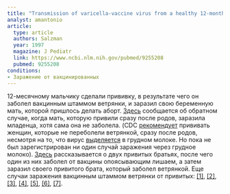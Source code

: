 ```yaml
---
title: "Transmission of varicella-vaccine virus from a healthy 12-month-old child to his pregnant mother"
analyst: amantonio
article:
  type: article
  authors: Salzman
  year: 1997
  magazine: J Pediatr
  link: https://www.ncbi.nlm.nih.gov/pubmed/9255208
  pubmed: 9255208
conditions:
- Заражение от вакцинированных
---
```


12-месячному мальчику сделали прививку, в результате чего он заболел вакцинным штаммом ветрянки, и заразил свою беременную мать, которой пришлось делать аборт.
[Здесь](https://www.ncbi.nlm.nih.gov/pubmed/22572750) сообщается об обратном случае, когда мать, которую привили сразу после родов, заразила младенца, хотя сама она не заболела. (CDC [рекомендует](https://www.cdc.gov/vaccines/vpd/varicella/hcp/recommendations.html) прививать женщин, которые не переболели ветрянкой, сразу после родов, несмотря на то, что вирус [выделяется](https://www.ncbi.nlm.nih.gov/pubmed/11903839) в грудном молоке. Но пока не был зарегистрирован ни один случай заражения через грудное молоко).
[Здесь](https://www.ncbi.nlm.nih.gov/pubmed/10920184) рассказывается о двух привитых братьях, после чего один из них заболел от вакцины опоясывающим лишаем, а затем заразил своего привитого брата, который заболел ветрянкой.
Еще случаи заражения вакцинным штаммом ветрянки от привитых: [[1]](https://www.ncbi.nlm.nih.gov/pmc/articles/PMC2866412/), [[2]](https://www.ncbi.nlm.nih.gov/pmc/articles/PMC5381808/), [[3]](https://www.ncbi.nlm.nih.gov/pubmed/9333170), [[4]](https://www.ncbi.nlm.nih.gov/pubmed/16769402), [[5]](https://www.ncbi.nlm.nih.gov/pubmed/18419392), [[6]](https://www.ncbi.nlm.nih.gov/pubmed/10554758), [[7]](https://www.ncbi.nlm.nih.gov/pubmed/8201480).
